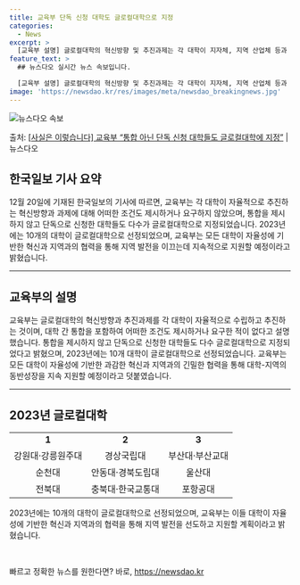 ```yaml
---
title: 교육부 단독 신청 대학도 글로컬대학으로 지정
categories:
  - News
excerpt: >
  [교육부 설명] 글로컬대학의 혁신방향 및 추진과제는 각 대학이 지자체, 지역 산업체 등과 연계하여 자율적으로…
feature_text: >
  ## 뉴스다오 실시간 뉴스 속보입니다.

  [교육부 설명] 글로컬대학의 혁신방향 및 추진과제는 각 대학이 지자체, 지역 산업체 등과 연계하여 자율적으로…
image: 'https://newsdao.kr/res/images/meta/newsdao_breakingnews.jpg'
---
```


![뉴스다오 속보](https://newsdao.kr/res/images/meta/newsdao_breakingnews.jpg)

<p>출처: <a href="https://newsdao.kr/2860" rel="dofollow">[사실은 이렇습니다] 교육부 “통합 아닌 단독 신청 대학들도 글로컬대학에 지정”</a> | 뉴스다오</p>

<h2 data-ke-size="size26">한국일보 기사 요약</h2>
<p data-ke-size="size16">12월 20일에 기재된 한국일보의 기사에 따르면, 교육부는 각 대학이 자율적으로 추진하는 혁신방향과 과제에 대해 어떠한 조건도 제시하거나 요구하지 않았으며, 통합을 제시하지 않고 단독으로 신청한 대학들도 다수가 글로컬대학으로 지정되었습니다. 2023년에는 10개의 대학이 글로컬대학으로 선정되었으며, 교육부는 모든 대학이 자율성에 기반한 혁신과 지역과의 협력을 통해 지역 발전을 이끄는데 지속적으로 지원할 예정이라고 밝혔습니다.</p>
<hr>
<h2 data-ke-size="size26">교육부의 설명</h2>
<p data-ke-size="size16">교육부는 글로컬대학의 혁신방향과 추진과제를 각 대학이 자율적으로 수립하고 추진하는 것이며, 대학 간 통합을 포함하여 어떠한 조건도 제시하거나 요구한 적이 없다고 설명했습니다. 통합을 제시하지 않고 단독으로 신청한 대학들도 다수 글로컬대학으로 지정되었다고 밝혔으며, 2023년에는 10개 대학이 글로컬대학으로 선정되었습니다. 교육부는 모든 대학이 자율성에 기반한 과감한 혁신과 지역과의 긴밀한 협력을 통해 대학-지역의 동반성장을 지속 지원할 예정이라고 덧붙였습니다.</p>
<hr>
<h2 data-ke-size="size26">2023년 글로컬대학</h2>
<table>
<tbody>
<tr>
<td style="text-align: center; height: 17px;"><b>1</b></td>
<td style="text-align: center; height: 17px;"><b>2</b></td>
<td style="text-align: center; height: 17px;"><b>3</b></td>
</tr>
<tr>
<td style="text-align: center; height: 17px;">강원대·강릉원주대</td>
<td style="text-align: center; height: 17px;">경상국립대</td>
<td style="text-align: center; height: 17px;">부산대·부산교대</td>
</tr>
<tr>
<td style="text-align: center; height: 17px;">순천대</td>
<td style="text-align: center; height: 17px;">안동대·경북도립대</td>
<td style="text-align: center; height: 17px;">울산대</td>
</tr>
<tr>
<td style="text-align: center; height: 17px;">전북대</td>
<td style="text-align: center; height: 17px;">충북대·한국교통대</td>
<td style="text-align: center; height: 17px;">포항공대</td>
</tr>
</tbody>
</table>
<p data-ke-size="size16">2023년에는 10개의 대학이 글로컬대학으로 선정되었으며, 교육부는 이들 대학이 자율성에 기반한 혁신과 지역과의 협력을 통해 지역 발전을 선도하고 지원할 계획이라고 밝혔습니다.</p>
<p data-ke-size="size16">&nbsp;</p> 

빠르고 정확한 뉴스를 원한다면? 바로, <a href="https://newsdao.kr" rel="dofollow">https://newsdao.kr</a>


    
